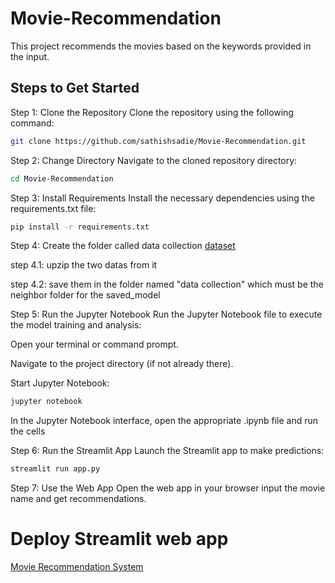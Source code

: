 # Movie-Recommendation
This project recommends the movies based on the keywords provided in the input.


## Steps to Get Started

Step 1: Clone the Repository
Clone the repository using the following command:

```bash
git clone https://github.com/sathishsadie/Movie-Recommendation.git
```
Step 2: Change Directory
Navigate to the cloned repository directory:

```bash
cd Movie-Recommendation
```

Step 3: Install Requirements
Install the necessary dependencies using the requirements.txt file:

```bash 
pip install -r requirements.txt
```

Step 4: Create the folder called data collection 
[dataset](https://www.kaggle.com/datasets/tmdb/tmdb-movie-metadata)


step 4.1: upzip the two datas from it


step 4.2: save them in the folder named "data collection" which must be the neighbor folder for the saved_model


Step 5: Run the Jupyter Notebook
Run the Jupyter Notebook file to execute the model training and analysis:

Open your terminal or command prompt.

Navigate to the project directory (if not already there).

Start Jupyter Notebook:

```bash
jupyter notebook
```
In the Jupyter Notebook interface, open the appropriate .ipynb file and run the cells



Step 6: Run the Streamlit App
Launch the Streamlit app to make predictions:
```bash
streamlit run app.py
```

Step 7: Use the Web App
Open the web app in your browser input the movie name and get recommendations.

# Deploy Streamlit web app
[Movie Recommendation System](https://movie-recommendation-i58njgqzebquqkfj6bndna.streamlit.app/)
